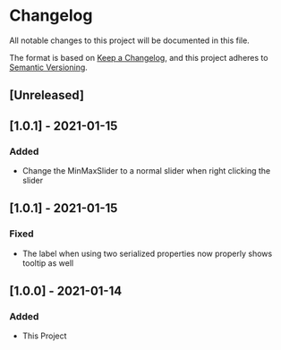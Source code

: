 # Changelog
All notable changes to this project will be documented in this file.

The format is based on [Keep a Changelog](https://keepachangelog.com/en/1.0.0/),
and this project adheres to [Semantic Versioning](https://semver.org/spec/v2.0.0.html).

## [Unreleased]

## [1.0.1] - 2021-01-15
### Added
- Change the MinMaxSlider to a normal slider when right clicking the slider

## [1.0.1] - 2021-01-15
### Fixed
- The label when using two serialized properties now properly shows tooltip as well

## [1.0.0] - 2021-01-14
### Added
- This Project